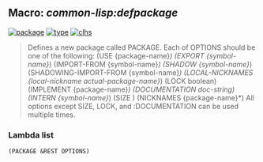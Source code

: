 ## Macro: ***common-lisp:defpackage***
[![package](https://img.shields.io/badge/Package-COMMON--LISP-5f9ea0.svg?style=social&colorA=999999)](../) [![type](https://img.shields.io/badge/Type-Macro-5f9ea0.svg?style=social&colorA=999999)](../#macro) [![clhs](https://img.shields.io/badge/CLHS-DEFPACKAGE-5f9ea0.svg?style=social&colorA=999999)](http://www.lispworks.com/documentation/HyperSpec/Body/m_defpkg.htm) 

> Defines a new package called PACKAGE. Each of OPTIONS should be one of the
> following:
> (USE {package-name}*)
> (EXPORT {symbol-name}*)
> (IMPORT-FROM <package-name> {symbol-name}*)
> (SHADOW {symbol-name}*)
> (SHADOWING-IMPORT-FROM <package-name> {symbol-name}*)
> (LOCAL-NICKNAMES {local-nickname actual-package-name}*)
> (LOCK boolean)
> (IMPLEMENT {package-name}*)
> (DOCUMENTATION doc-string)
> (INTERN {symbol-name}*)
> (SIZE <integer>)
> (NICKNAMES {package-name}*)
> All options except SIZE, LOCK, and :DOCUMENTATION can be used multiple
> times.

### Lambda list
```
(PACKAGE &REST OPTIONS)
```
